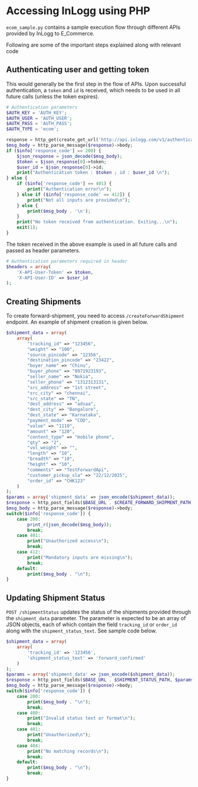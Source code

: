 # Accessing InLogg using PHP

`ecom_sample.py` contains a sample execution flow through different APIs provided 
by InLogg to E_Commerce.

Following are some of the important steps explained along with relevant code

## Authenticating user and getting token


This would generally be the first step in the flow of APIs. Upon successful 
authentication, a `token` and `id` is received, which needs to be used in all
future calls (unless the token expires).

```php
# Authentication parameters
$AUTH_KEY = 'AUTH_KEY';
$AUTH_USER = 'AUTH_USER';
$AUTH_PASS = 'AUTH_PASS';
$AUTH_TYPE = 'ecom';

response = http_get(create_get_url('http://api.inlogg.com/v1/authenticateUser', $authentication_params), array(), $info);
$msg_body = http_parse_message($response)->body;
if ($info['response_code'] == 200) {
    $json_response = json_decode($msg_body);
    $token = $json_response[0]->token;
    $user_id = $json_response[0]->id;
    print("Authentication token : $token ; id : $user_id \n");
} else {
    if ($info['response_code'] == 401) {
        print("Authentication error\n");
    } else if ($info['response_code' == 412]) {
        print("Not all inputs are provided\n");
    } else {
        print($msg_body . '\n');
    }
    print("No token received from authentication. Exiting...\n");
    exit(1);
}
```

The token received in the above example is used in all future calls and passed as header parameters.

```php
# Authentication parameters required in header
$headers = array(
    'X-API-User-Token' => $token,
    'X-API-User-ID' => $user_id
);
```

## Creating Shipments

To create forward-shipment, you need to access `/createForwardShipment` endpoint. 
An example of shipment creation is given below. 

```php
$shipment_data = array(
    array(
        "tracking_id" => "123456",
        "weight" => "100",
        "source_pincode" => "12356",
        "destination_pincode" => "23422",
        "buyer_name" => "Chinu",
        "buyer_phone" => "8971923193",
        "seller_name" => "Nokia",
        "seller_phone" => "1312313131",
        "src_address" => "1st street",
        "src_city" => "chennai",
        "src_state" => "TN",
        "dest_address" => "adsaa",
        "dest_city" => "Bangalore",
        "dest_state" => "Karnataka",
        "payment_mode" => "COD",
        "value" => "1110",
        "amount" => "120",
        "content_type" => "mobile phone",
        "qty" => "2",
        "vol_weight" => "",
        "length" => "10",
        "breadth" => "10",
        "height" => "10",
        "comments" => "TestForwardApi",
        "customer_pickup_sla" => "22/12/2015",
        "order_id" => "CHK123"
    )
);
$params = array('shipment_data' => json_encode($shipment_data));
$response = http_post_fields($BASE_URL . $CREATE_FORWARD_SHIPMENT_PATH, $params, null, array('headers' => $headers),  $info);
$msg_body = http_parse_message($response)->body;
switch($info['response_code']) {
    case 200:
        print_r(json_decode($msg_body));
        break;
    case 401:
        print("Unauthorized access\n");
        break;
    case 412:
        print("Mandatory inputs are missing\n");
        break;
    default:
        print($msg_body . "\n");
}
```

## Updating Shipment Status

`POST /shipmentStatus` updates the status of the shipments provided through the `shipment_data` parameter. The parameter is expected to be an array of JSON objects, each of which contain the field `tracking_id` or `order_id` along with the `shipment_status_text`. See sample code below.

```php
$shipment_data = array(
    array(
        'tracking_id' => '123456',
        'shipment_status_text' => 'forward_confirmed'
    )
);
$params = array('shipment_data' => json_encode($shipment_data));
$response = http_post_fields($BASE_URL . $SHIPMENT_STATUS_PATH, $params, null, array('headers' => $headers), $info);
$msg_body = http_parse_message($response)->body;
switch($info['response_code']) {
    case 200:
        print($msg_body . "\n");
        break;
    case 400:
        print("Invalid status text or format\n");
        break;
    case 401:
        print("Unauthorized\n");
        break;
    case 404:
        print("No matching records\n");
        break;
    default:
        print($msg_body . "\n");
        break;
}
```
